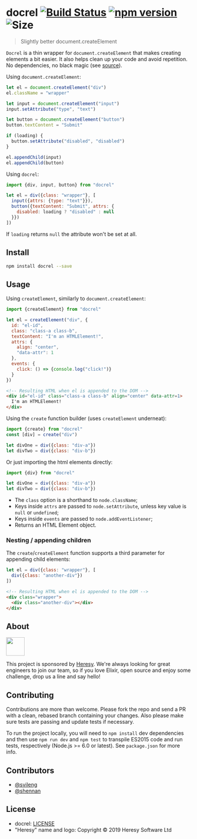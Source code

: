 # docrel [![Build Status](https://travis-ci.org/svileng/docrel.svg?branch=master)](https://travis-ci.org/svileng/docrel) [![npm version](https://badge.fury.io/js/docrel.svg)](https://badge.fury.io/js/docrel) ![Size](https://img.shields.io/badge/min%2Bgz-%3C%201KB-blue.svg)
> Slightly better document.createElement

`Docrel` is a thin wrapper for `document.createElement` that makes creating elements a bit easier. It also helps clean up your code and avoid repetition. No dependencies, no black magic (see [source](https://github.com/svileng/docrel/blob/master/src/docrel.js)).

Using `document.createElement`:

```js
let el = document.createElement("div")
el.className = "wrapper"

let input = document.createElement("input")
input.setAttribute("type", "text")

let button = document.createElement("button")
button.textContent = "Submit"

if (loading) {
  button.setAttribute("disabled", "disabled")
}

el.appendChild(input)
el.appendChild(button)
```

Using `docrel`:

```js
import {div, input, button} from "docrel"

let el = div({class: "wrapper"}, [
  input({attrs: {type: "text"}}),
  button({textContent: "Submit", attrs: {
    disabled: loading ? "disabled" : null
  }})
])
```

If `loading` returns `null` the attribute won't be set at all.

## Install
```bash
npm install docrel --save
```

## Usage
Using `createElement`, similarly to `document.createElement`:
```js
import {createElement} from "docrel"

let el = createElement("div", {
  id: "el-id",
  class: "class-a class-b",
  textContent: "I'm an HTMLElement!",
  attrs: {
    align: "center",
    "data-attr": 1
  },
  events: {
    click: () => {console.log("click!")}
  }
})
```

```html
<!-- Resulting HTML when el is appended to the DOM -->
<div id="el-id" class="class-a class-b" align="center" data-attr=1>
  I'm an HTMLElement!
</div>
```
Using the `create` function builder (uses `createElement` underneat):
```js
import {create} from "docrel"
const [div] = create("div")

let divOne = div({class: "div-a"})
let divTwo = div({class: "div-b"})
```
Or just importing the html elements directly:
```js
import {div} from "docrel"

let divOne = div({class: "div-a"})
let divTwo = div({class: "div-b"})
```

- The `class` option is a shorthand to `node.className`;
- Keys inside `attrs` are passed to `node.setAttribute`, unless key value is `null` or `undefined`;
- Keys inside `events` are passed to `node.addEventListener`;
- Returns an HTML Element object.

### Nesting / appending children

The `create`/`createElement` function supports a third parameter for appending child elements:

```js
let el = div({class: "wrapper"}, [
  div({class: "another-div"})
])
```

```html
<!-- Resulting HTML when el is appended to the DOM -->
<div class="wrapper">
  <div class="another-div"></div>
</div>
```

## About

<img src="http://cdn.heresy.io/media/logo.png" height="50px">

This project is sponsored by [Heresy](http://heresy.io). We're always looking for great engineers to join our team, so if you love Elixir, open source and enjoy some challenge, drop us a line and say hello!

## Contributing
Contributions are more than welcome. Please fork the repo and send a PR with a clean, rebased branch containing your changes. Also please make sure tests are passing and update tests if necessary.

To run the project locally, you will need to `npm install` dev dependencies and then use `npm run dev` and `npm test` to transpile ES2015 code and run tests, respectively (Node.js >= 6.0 or latest). See `package.json` for more info.

## Contributors
- [@svileng](https://twitter.com/svileng)
- [@shennan](https://github.com/shennan)

## License
- docrel: [LICENSE](https://github.com/svileng/docrel/blob/master/LICENSE)
- "Heresy" name and logo: Copyright © 2019 Heresy Software Ltd
